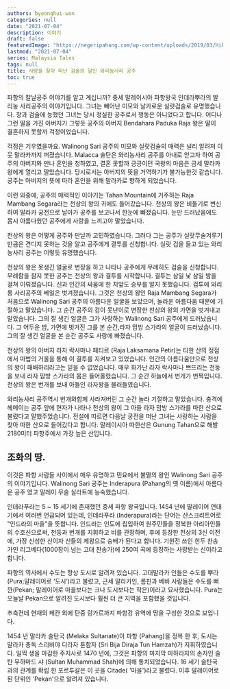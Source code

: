 ```yaml
---
authors: byeonghui-won
categories: null
date: "2021-07-04"
description: 이야기
draft: false
featuredImage: "https://negeripahang.com/wp-content/uploads/2019/03/Hikayat-Puteri-Walinong-Sari.jpg"
lastmod: "2021-07-04"
series: Malaysia Tales
tags: null
title: 사랑을 찾아 떠난 검술의 달인 와리농사리 공주
toc: true
---
```


파항의 칼날공주 이야기를 알고 계십니까? 중세 말레이시아 파항왕국 인데라뿌라의 발리농 사리공주의 이야기입니다. 그녀는 빼어난 미모와 날카로운 실랏검술로 유명했습니다. 창과 검술에 능했던 그녀는 당시 정실한 공주로서 행동은 아니었다고 합니다. 어디나 그런 딸을 가진 아버지가 그렇듯 공주의 아버지 Bendahara Paduka Raja 왕은 딸이 결혼하지 못할까 걱정이었습니다. 

걱정은 기우였을까요. Walinong Sari 공주의 미모와 실랏검술의 매력은 널리 알려져 이웃 말라카까지 퍼졌습니다. Malacca 술탄은 와리농사리 공주를 아내로 얻고자 하여 공주의 아버지와 만나 혼인을 청하였고, 결혼 못할까 긍긍이던 국왕의 마음은 금세 말라카 왕에게 열리고 말았습니다. 당시로서는 아버지의 뜻을 거역하기가 불가능한것 같습니다. 공주는 아버지의 뜻에 따라 혼인을 위해 말라카로 향하게 되었습니다.  

이런 와중에, 공주의 매력적인 이야기는 Tahan Mountain에 거주하는 Raja Mambang Segara라는 천상의 왕의 귀에도 들어갔습니다. 천상의 왕은 비둘기로 변신하여 말라카 궁전으로 날아가 공주를 보고나서 한눈에 빠졌습니다. 눈만 드러났음에도 몸시 아름다웠던 공주에게 사랑을 느끼고야 말았습니다. 

천상의 왕은 어떻게 공주와 만날까 고민하였습니다. 그러다 그는 공주가 실랏무술겨루기만큼은 견디지 못하는 것을 알고 공주에게 결투를 신청합니다. 실랏 검을 들고 있는 와리농사리 공주는 이렇듯 유명했습니다.

천상의 왕은 못생긴 얼굴로 변장을 하고 나타나 공주에게 무례히도 검술을 신청합니다. 무례함을 참지 못한 공주는 천상의 왕과 결투를 시작합니다. 결투는 삼일 낯 삼일 밤을 걸쳐 이뤄졌습니다. 신과 인간의 싸움에 한 치앞도 승부를 알지 못했습니다. 검투에 와리롱 사리공주의 베일은 벗겨졌습니다. 그것은 천상의 왕인 Raja Mambang Segara가 처음으로 Walinong Sari 공주의 아름다운 얼굴을 보았으며, 놀라운 아름다움 때문에 기절하고 말았습니다. 그 순간 공주의 검이 못난이로 변장한 천상의 왕의 가면을 벗겨내고 말았습니다. 그의 잘 생긴 얼굴은 그가 사랑하는 Walinong Sari 공주에게 드러났습니다. 그 어두운 밤, 가면에 벗겨진 그를 본 순간,라자 맘방 스가라의 얼굴이 드러났습니다. 그의 잘 생긴 얼굴을 본 순간 공주도 사랑에 빠졌습니다. 

천상의 왕의 아버지 라자 락사마나 페티르 (Raja Laksamana Petir)는 타한 산의 정점에서 마법의 거울을 통해 이 결투를 지켜보고 있었습니다. 인간의 아름다움만으로 천상의 왕이 패배하리라고는 믿을 수 없었습니다. 매우 화가난 라자 락사마나 쁘뜨리는 천둥을 보내 라자 맘방 스가라의 몸은 들어올렸습니다. 그 순간 하늘에서 번개가 번쩍입니다. 천상의 왕은 번개를 보내 아들인 라자왕을 불러들였습니다. 

와리농사리 공주역시 번개와함께 사라져버린 그 순간 놀라 기절하고 말았습니다. 충격에 헤메이는 공주 앞에 현자가 나타나 천상의 왕이 그 아들 라자 맘방 스가라를 따한 산으로 불렀다고 말했주었습니다. 전설에 따르면 다음날 궁전을 떠난 그녀는 사랑하는 사람을 찾아 따한 산으로 들어갔다고 합니다. 말레이시아 따한산은 Gunung Tahan으로 해발 2180미터 파항주에서 가장 높은 산입니다.


## 조화의 땅.

이것은 파항 사람들 사이에서 매우 유명하고 민요에서 불멸의 왕인 Walinong Sari 공주의 이야기입니다. Walinong Sari 공주는 Inderapura (Pahang의 옛 이름)에서 아름다운 공주 였고 말레이 무술 실라트에 능숙했습니다.

인데라푸라는 5 ~ 15 세기에 존재했던 중세 파항 왕국입니다. 1454 년에 말레이어 연대기에서 여러번 언급되어 있는데, 인데라푸라 (Inderapura)라는 단어는 산스크리트어로 "인드라의 마을"을 뜻합니다. 
인드라는 인도에 칩입하여 원주민들을 정복한 아리아인들의 수호신으로써, 천둥과 번개를 지휘하고 비를 관장하며, 후에 등장한 천상의 3신 이전에, 가장 신성한 신이자 신들의 제왕으로 숭배가 된다고 합니다. 기원전 쓰인 힌두 찬송가인 리그베다(1000장이 넘는 고대 찬송가)에 250여 곡에 등장하는 사랑받는 신이라고 합니다. 

파항의 역사에서 수도는 항상 도시로 알려져 있습니다. 고대말라카 인들은 수도를 뿌라(Pura;말레이어로 ‘도시’)라고 불렀고, 근세 말라카인, 롬핀과 베바 사람들은 수도를 뻐깐(Pekan; 말레이어로 마을보다는 크나 도시보다는 작은)이라고 묘사했습니다. Pura는 오늘날 Pekan으로 알려진 도시보다 훨씬 더 큰 지역을 포함했을 것입니다. 

추측컨데 현재의 페칸 외에 탄중 랑가르까지 파항강 유역에 땅을 구성한 것으로 보입니다. 

1454 년 말라카 술탄국 (Melaka Sultanate)이 파항 (Pahang)을 정복 한 후, 도시는 말라카 총독 스리비야 디라자 툰함자 (Sri Bija Diraja Tun Hamzah)가 지휘하였습니다. 일찍 생을 마감한 주지사로 1470 년에, 그것은 파항의 마지막 마하라자의 손자인 술탄 무하마드 샤 (Sultan Muhammad Shah)에 의해 통치되었습니다. 16 세기 술탄국과의 관계를 확립 한 포르투갈은 이 곳을 Citade( '마을')라고 불렀다. 이후 말레이어로 된 단위인 'Pekan'으로 알려져 있습니다.
